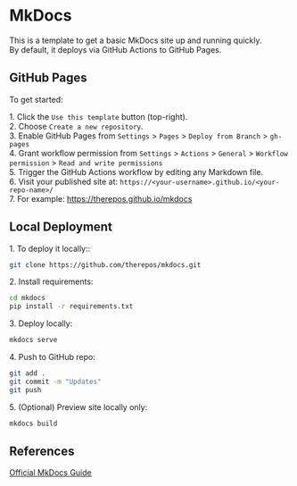 # MkDocs

This is a template to get a basic MkDocs site up and running quickly.  
By default, it deploys via GitHub Actions to GitHub Pages.

## GitHub Pages
To get started:

1\. Click the `Use this template` button (top-right).  
2\. Choose `Create a new repository`.  
3\. Enable GitHub Pages from `Settings` > `Pages` > `Deploy from Branch` > `gh-pages`  
4\. Grant workflow permission from `Settings` > `Actions` > `General` > `Workflow permission` > `Read and write permissions`  
5\. Trigger the GitHub Actions workflow by editing any Markdown file.  
6\. Visit your published site at: `https://<your-username>.github.io/<your-repo-name>/`  
7\. For example: https://therepos.github.io/mkdocs

## Local Deployment
1\. To deploy it locally::  
```bash
git clone https://github.com/therepos/mkdocs.git
```

2\. Install requirements:
```bash
cd mkdocs
pip install -r requirements.txt
```

3\. Deploy locally:
```bash
mkdocs serve
```

4\. Push to GitHub repo:
```bash
git add . 
git commit -m "Updates"
git push
```

5\. (Optional) Preview site locally only:
```bash
mkdocs build
```

## References
[Official MkDocs Guide](https://www.mkdocs.org/)

